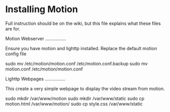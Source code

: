 Installing Motion
================

Full instruction should be on the wiki, but this file explains what these files are for.

Motion Webserver
................

Ensure you have motion and lighttp installed.
Replace the default motion config file

   sudo mv /etc/motion/motion.conf /etc/motion.conf.backup
   sudo mv motion.conf /etc/motion/motion.conf

Lighttp Webpages
................

This create a very simple webpage to display the video stream from motion.

   sudo mkdir /var/www/motion
   sudo mkdir /var/www/static
   sudo cp motion.html /var/www/motion/
   sudo cp style.css /var/www/static


